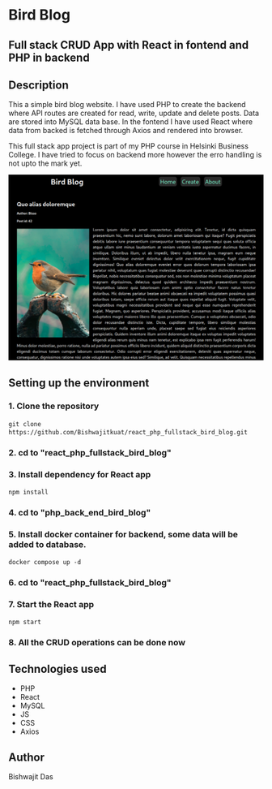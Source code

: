 # Bird Blog

## Full stack CRUD App with React in fontend and PHP in backend

## Description

This a simple bird blog website. I have used PHP to create the backend where API routes are created for read, write, update and delete posts. Data are stored into MySQL data base. In the fontend I have used React where data from backed is fetched through Axios and rendered into browser.

This full stack app project is part of my PHP course in Helsinki Business College. I have tried to focus on backend more however the erro handling is not upto the mark yet.

<img src="bard_blog.png" alt="project image">

## Setting up the environment

### 1. Clone the repository

```
git clone https://github.com/Bishwajitkuat/react_php_fullstack_bird_blog.git

```

### 2. cd to "react_php_fullstack_bird_blog"

### 3. Install dependency for React app

```
npm install
```

### 4. cd to "php_back_end_bird_blog"

### 5. Install docker container for backend, some data will be added to database.

```
docker compose up -d
```

### 6. cd to "react_php_fullstack_bird_blog"

### 7. Start the React app

```
npm start
```

### 8. All the CRUD operations can be done now

## Technologies used

- PHP
- React
- MySQL
- JS
- CSS
- Axios

## Author

Bishwajit Das
